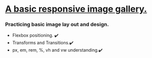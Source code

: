 <h1><ins>A basic responsive image gallery.</ins></h1>

<h3>Practicing basic image lay out and design.</h3>

<ul> 
  <li> Flexbox positioning. ✔️ </li>
  <li> Transforms and Transitions.✔️ </li>
  <li> px, em, rem, %, vh and vw understanding.✔️ </li>
</ul>
